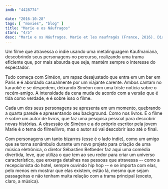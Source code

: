 ```yaml
---
imdb: "4428774"

date: "2016-10-28"
tags: [ "movies", "blog" ]
title: "Marie e os Náufragos"
stars: "4/5"
desc: "Marie e os Náufragos. Marie et les naufragés (France, 2016). Dirigido por Sébastien Betbeder. Escrito por Sébastien Betbeder. Com Pierre Rochefort (Siméon Forest), Vimala Pons (Marie Andrieu), Eric Cantona (Antoine), Damien Chapelle (Oscar), André Wilms (Cosmo), Emmanuelle Riva (Suzanne), Wim Willaert (Wim), Didier Sandre (L'éditeur), Kt Gorique (La jeune fille de 'La Jetée')."
---
```

Um filme que atravessa o indie usando uma metalinguagem Kaufmaniana, descobrindo seus personagens no percurso, realizando uma trama eficiente que, por mais absurda que seja, mantém sempre o interesse do espectador.

Tudo começa com Siméon, um rapaz desajustado que entra em um bar em Paris e é abordado casualmente por um viajante carente. Ambos cantam no karaokê e se despedem, deixando Siméon com uma triste notícia sobre o recém-amigo. A intensidade da cena muda de acordo com a versão que é tida como verdade, e é sobre isso o filme.

Cada um dos seus personagens se apresenta em um momento, quebrando a quarta parede e apresentando seu background. Como nos livros. E o filme é sobre um autor de livros, que faz uma pesquisa pessoal para descobrir novas histórias. A obsessão de Siméon e a do próprio escritor pela jovem Marie é o tema do filme/livro, mas o autor só vai descobrir isso até o final.

Com personagens um tanto bizarros (esse é o lado indie), como um amigo que se torna sonâmbulo durante um novo projeto para criação de uma música eletrônica, o diretor Sébastien Betbeder faz aqui uma comédia divertida, leve, que utiliza o que tem ao seu redor para criar um universo característico, que enxerga detalhes nas pessoas que atravessa -- como a recepcionista do hotel, sempre ouvindo hip hop -- e se importa com elas, pelo menos em mostrar que elas existem, estão lá, mesmo que sejam passageiras e não tenham muita relação com a trama principal (exceto, claro, a música).
